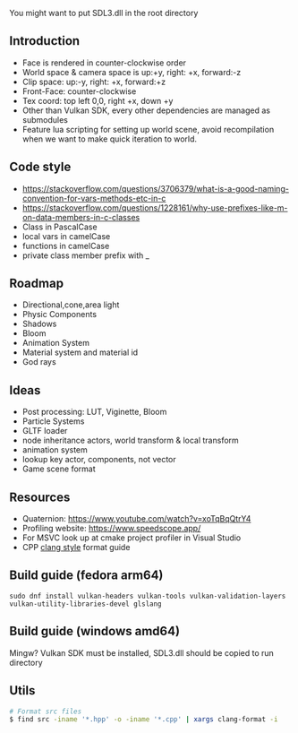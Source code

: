 You might want to put SDL3.dll in the root directory

## Introduction
- Face is rendered in counter-clockwise order
- World space & camera space is up:+y, right: +x, forward:-z
- Clip space: up:-y, right: +x, forward:+z
- Front-Face: counter-clockwise
- Tex coord: top left 0,0, right +x, down +y
- Other than Vulkan SDK, every other dependencies are managed as submodules
- Feature lua scripting for setting up world scene, avoid recompilation when we want to make quick iteration to world.

## Code style
- https://stackoverflow.com/questions/3706379/what-is-a-good-naming-convention-for-vars-methods-etc-in-c
- https://stackoverflow.com/questions/1228161/why-use-prefixes-like-m-on-data-members-in-c-classes
- Class in PascalCase
- local vars in camelCase
- functions in camelCase
- private class member prefix with _

## Roadmap
- Directional,cone,area light
- Physic Components
- Shadows
- Bloom
- Animation System
- Material system and material id
- God rays

## Ideas
- Post processing: LUT, Viginette, Bloom
- Particle Systems
- GLTF loader
- node inheritance actors, world transform & local transform
- animation system
- lookup key actor, components, not vector
- Game scene format

## Resources
- Quaternion: https://www.youtube.com/watch?v=xoTqBqQtrY4
- Profiling website: https://www.speedscope.app/
- For MSVC look up at cmake project profiler in Visual Studio
- CPP [clang style](https://dev.to/dhanu0510/how-to-configure-c-code-formatting-in-visual-studio-code-4d5m) format guide

## Build guide (fedora arm64) 

```
sudo dnf install vulkan-headers vulkan-tools vulkan-validation-layers vulkan-utility-libraries-devel glslang
```

## Build guide (windows amd64) 

Mingw? Vulkan SDK must be installed, SDL3.dll should be copied to run directory

## Utils

```bash
# Format src files
$ find src -iname '*.hpp' -o -iname '*.cpp' | xargs clang-format -i
```
